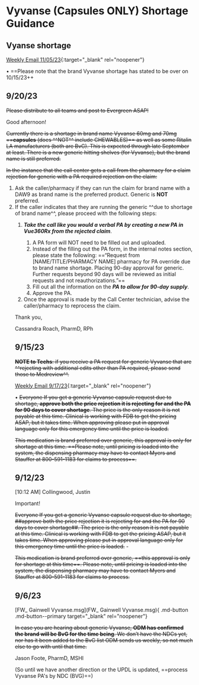 # Vyvanse (Capsules ONLY) Shortage Guidance 

## Vyanse shortage

[Weekly Email 11/05/23](https://mygainwell-my.sharepoint.com/:w:/g/personal/christopher_nguyen_gainwelltechnologies_com/EVQOOIEMRSZNoPwyja4M100BMFCNxrQlaxd8q_9vBmnvOA?e=wc27Fq){:target="_blank" rel="noopener"}

•	==Please note that the brand Vyvanse shortage has stated to be over on 10/15/23++

## 9/20/23

~~Please distribute to all teams and post to Evergreen ASAP!~~ 

Good afternoon!

~~Currently there is a shortage in brand name Vyvanse 60mg and 70mg ==**capsules** (does ^^NOT^^ include CHEWABLES)== as well as some Ritalin LA manufacturers ~~(both are BvG)~~. This is expected through late September at least. There is a new generic hitting shelves (for Vyvanse), but the brand name is still preferred.~~ 

~~In the instance that the call center gets a call from the pharmacy for a claim rejection for generic with a PA required rejection on the claim:<ol><li>Ask the caller/pharmacy if they can run the claim for brand name with a DAW9 as brand name is the preferred product. Generic is **NOT** preferred.</li><li>If the caller indicates that they are running the generic ^^due to shortage of brand name^^, please proceed with the following steps:</li><ol><li>***Take the call like you would a verbal PA by creating a new PA in Vue360Rx from the rejected claim***.</li><ol><li>A PA form will NOT need to be filled out and uploaded.</li><li>Instead of the filling out the PA form, in the internal notes section, please state the following: ==“Request from [NAME/TITLE/PHARMACY NAME] pharmacy for PA override due to brand name shortage. Placing 90-day approval for generic. Further requests beyond 90 days will be reviewed as initial requests and not reauthorizations.”==</li><li>Fill out all the information on the ***PA to allow for 90-day supply***.</li><li>Approve the PA.</li></ol><li>Once the approval is made by the Call Center technician, advise the caller/pharmacy to reprocess the claim.</li></ol>~~

Thank you,

Cassandra Roach, PharmD, RPh


## 9/15/23

~~**NOTE to Techs**: if you receive a PA request for generic Vyvanse that are ^^rejecting with additional edits other than PA required, please send those to Medreview^^.~~


[Weekly Email 9/17/23](https://mygainwell-my.sharepoint.com/:w:/g/personal/christopher_nguyen_gainwelltechnologies_com/EQHIiVRMV0JItdE1xbrH084BeLCDc-v0jIcpNVe5-T1UUA?e=jonYgh){:target="_blank" rel="noopener"}

•	~~Everyone If you get a generic Vyvanse capsule request due to shortage, **approve both the price rejection it is rejecting for and the PA for 90 days to cover shortage**. The price is the only reason it is not payable at this time. Clinical is working with FDB to get the pricing ASAP, but it takes time. When approving please put in approval language only for this emergency time until the price is loaded.~~

~~This medication is brand preferred over generic, this approval is only for shortage at this time. ==Please note, until pricing is loaded into the system, the dispensing pharmacy may have to contact Myers and Stauffer at 800-591-1183 for claims to process==.~~


## 9/12/23

[10:12 AM] Collingwood, Justin

Important!

~~Everyone If you get a generic Vyvanse capsule request due to shortage, ##approve both the price rejection it is rejecting for and the PA for 90 days to cover shortage##. The price is the only reason it is not payable at this time. Clinical is working with FDB to get the pricing ASAP, but it takes time. When approving please put in approval language only for this emergency time until the price is loaded.~~ -

~~This medication is brand preferred over generic, ==this approval is only for shortage at this time==. Please note, until pricing is loaded into the system, the dispensing pharmacy may have to contact Myers and Stauffer at 800-591-1183 for claims to process.~~




## 9/6/23

[FW_ Gainwell Vyvanse.msg](FW_ Gainwell Vyvanse.msg){ .md-button .md-button--primary target="_blank" rel="noopener"}

~~In case you are hearing about generic Vyvanse, **ODM has confirmed the brand will be BvG for the time being**. We don’t have the NDCs yet, nor has it been added to the BvG list ODM sends us weekly, so not much else to go with until that time.~~

Jason Foote, PharmD, MSHI

(So until we have another direction or the UPDL is updated, ==process Vyvanse PA's by NDC (BVG)==)  
